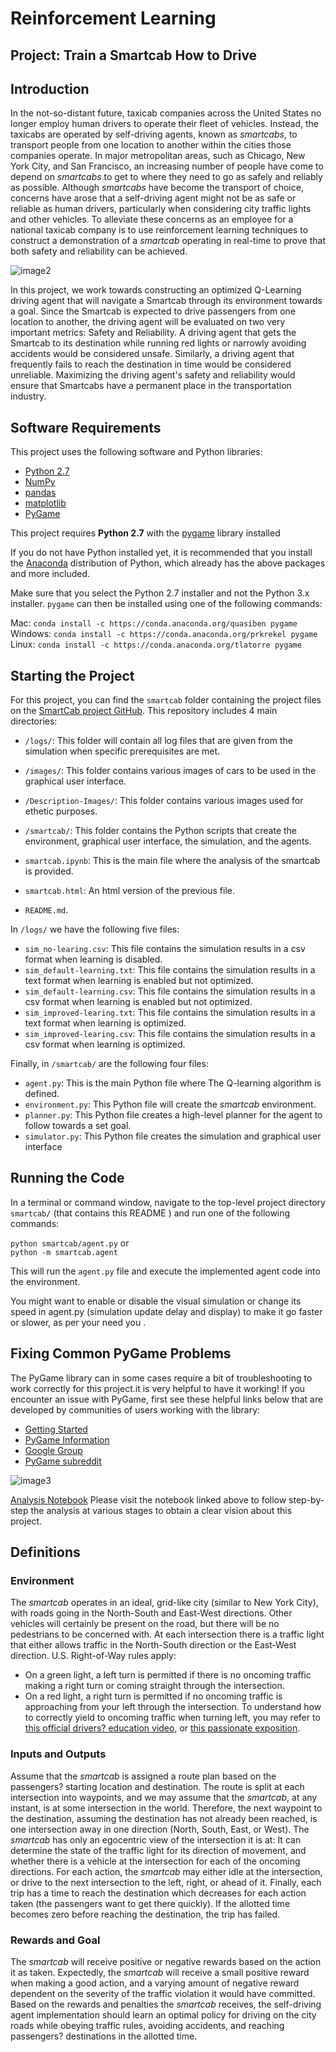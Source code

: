 [//]: # (Image References)
[image1]: ./Description-Images/smartcab.jpg "image1"
[image2]: ./Description-Images/metrics.bmp "image2"
[image3]: ./Description-Images/pygame.bmp "image3"


# Reinforcement Learning
## Project: Train a Smartcab How to Drive

## Introduction

In the not-so-distant future, taxicab companies across the United States no longer employ human drivers to operate their fleet of vehicles. Instead, the taxicabs are operated by self-driving agents, known as *smartcabs*, to transport people from one location to another within the cities those companies operate. In major metropolitan areas, such as Chicago, New York City, and San Francisco, an increasing number of people have come to depend on *smartcabs* to get to where they need to go as safely and reliably as possible. Although *smartcabs* have become the transport of choice, concerns have arose that a self-driving agent might not be as safe or reliable as human drivers, particularly when considering city traffic lights and other vehicles. To alleviate these concerns as an employee for a national taxicab company is to use reinforcement learning techniques to construct a demonstration of a *smartcab* operating in real-time to prove that both safety and reliability can be achieved.


![image2]


In this project, we work towards constructing an optimized Q-Learning driving agent that will navigate a Smartcab through its environment towards a goal. Since the Smartcab is expected to drive passengers from one location to another, the driving agent will be evaluated on two very important metrics: Safety and Reliability. A driving agent that gets the Smartcab to its destination while running red lights or narrowly avoiding accidents would be considered unsafe. Similarly, a driving agent that frequently fails to reach the destination in time would be considered unreliable. Maximizing the driving agent's safety and reliability would ensure that Smartcabs have a permanent place in the transportation industry.


## Software Requirements

This project uses the following software and Python libraries:

- [Python 2.7](https://www.python.org/download/releases/2.7/)
- [NumPy](http://www.numpy.org/)
- [pandas](http://pandas.pydata.org/)
- [matplotlib](http://matplotlib.org/)
- [PyGame](http://pygame.org/)

This project requires **Python 2.7** with the [pygame](https://www.pygame.org/wiki/GettingStarted) library installed

If you do not have Python installed yet, it is  recommended that you install the [Anaconda](http://continuum.io/downloads) distribution of Python, which already has the above packages and more included. 

Make sure that you select the Python 2.7 installer and not the Python 3.x installer. `pygame` can then be installed using one of the following commands:

Mac:  `conda install -c https://conda.anaconda.org/quasiben pygame`  
Windows: `conda install -c https://conda.anaconda.org/prkrekel pygame`  
Linux:  `conda install -c https://conda.anaconda.org/tlatorre pygame`  

## Starting the Project

For this project, you can find the `smartcab` folder containing the project files on the [SmartCab project GitHub](https://github.com/anas337/Train-a-Smartcab-how-to-drive). This repository includes 4 main directories:

- `/logs/`: This folder will contain all log files that are given from the simulation when specific prerequisites are met.
- `/images/`: This folder contains various images of cars to be used in the graphical user interface.
- `/Description-Images/`: This folder contains various images  used for ethetic purposes.
- `/smartcab/`: This folder contains the Python scripts that create the environment, graphical user interface, the simulation, and the agents. 

- `smartcab.ipynb`: This is the main file where the analysis of the smartcab is provided.
- `smartcab.html`: An html version of the previous file.
- `README.md`.

In `/logs/` we have the following five files:

- `sim_no-learing.csv`: This file contains the simulation results in a csv format when learning is disabled.
- `sim_default-learning.txt`: This file contains the simulation results in a text format when learning is enabled but not optimized.
- `sim_default-learning.csv`: This file contains the simulation results in a csv format when learning is enabled but not optimized.
- `sim_improved-learing.txt`: This file contains the simulation results in a text format when learning is optimized.
- `sim_improved-learing.csv`: This file contains the simulation results in a csv format when learning is optimized.

Finally, in `/smartcab/` are the following four files:
 
- `agent.py`: This is the main Python file where The Q-learning algorithm is defined.
- `environment.py`: This Python file will create the *smartcab* environment.
- `planner.py`: This Python file creates a high-level planner for the agent to follow towards a set goal.
- `simulator.py`: This Python file creates the simulation and graphical user interface

## Running the Code

In a terminal or command window, navigate to the top-level project directory `smartcab/` (that contains this README ) and run one of the following commands:

`python smartcab/agent.py` or  
`python -m smartcab.agent`

This will run the `agent.py` file and execute the implemented agent code into the environment.


You might want to enable or disable the visual simulation or change its speed in agent.py (simulation update delay and display) to make it go faster or slower, as per your need you .

## Fixing Common PyGame Problems


The PyGame library can in some cases require a bit of troubleshooting to work correctly for this project.it is very helpful to have it working! If you encounter an issue with PyGame, first see these helpful links below that are developed by communities of users working with the library:
- [Getting Started](https://www.pygame.org/wiki/GettingStarted)
- [PyGame Information](http://www.pygame.org/wiki/info)
- [Google Group](https://groups.google.com/forum/#!forum/pygame-mirror-on-google-groups)
- [PyGame subreddit](https://www.reddit.com/r/pygame/)

![image3]

[Analysis Notebook](https://github.com/anas337/Machine-Learning-Portfolio/tree/master/smartcab/smartcab.ipynb) 
Please visit the notebook linked above to follow step-by-step the analysis at various stages to obtain a clear vision about this project.

## Definitions

### Environment
The *smartcab* operates in an ideal, grid-like city (similar to New York City), with roads going in the North-South and East-West directions. Other vehicles will certainly be present on the road, but there will be no pedestrians to be concerned with. At each intersection there is a traffic light that either allows traffic in the North-South direction or the East-West direction. U.S. Right-of-Way rules apply: 
- On a green light, a left turn is permitted if there is no oncoming traffic making a right turn or coming straight through the intersection.
- On a red light, a right turn is permitted if no oncoming traffic is approaching from your left through the intersection.
To understand how to correctly yield to oncoming traffic when turning left, you may refer to [this official drivers? education video](https://www.youtube.com/watch?v=TW0Eq2Q-9Ac), or [this passionate exposition](https://www.youtube.com/watch?v=0EdkxI6NeuA).

### Inputs and Outputs
Assume that the *smartcab* is assigned a route plan based on the passengers? starting location and destination. The route is split at each intersection into waypoints, and we may assume that the *smartcab*, at any instant, is at some intersection in the world. Therefore, the next waypoint to the destination, assuming the destination has not already been reached, is one intersection away in one direction (North, South, East, or West). The *smartcab* has only an egocentric view of the intersection it is at: It can determine the state of the traffic light for its direction of movement, and whether there is a vehicle at the intersection for each of the oncoming directions. For each action, the *smartcab* may either idle at the intersection, or drive to the next intersection to the left, right, or ahead of it. Finally, each trip has a time to reach the destination which decreases for each action taken (the passengers want to get there quickly).  If the allotted time becomes zero before reaching the destination, the trip has failed.

### Rewards and Goal
The *smartcab* will receive positive or negative rewards based on the action it as taken. Expectedly, the *smartcab* will receive a small positive reward when making a good action, and a varying amount of negative reward dependent on the severity of the traffic violation it would have committed. Based on the rewards and penalties the *smartcab* receives, the self-driving agent implementation should learn an optimal policy for driving on the city roads while obeying traffic rules, avoiding accidents, and reaching passengers? destinations in the allotted time.
